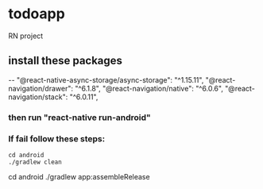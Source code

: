 
# todoapp

RN project


## install these packages

--
    "@react-native-async-storage/async-storage": "^1.15.11",
    "@react-navigation/drawer": "^6.1.8",
    "@react-navigation/native": "^6.0.6",
    "@react-navigation/stack": "^6.0.11",

### then run "react-native run-android"

### If fail follow these steps:
    cd android
    ./gradlew clean

cd android
./gradlew app:assembleRelease
